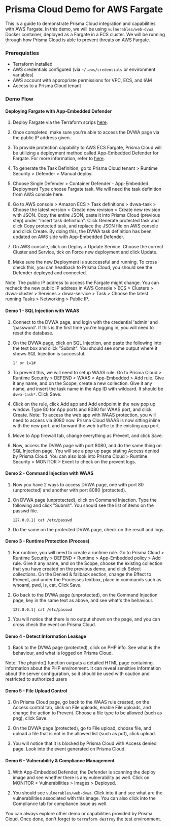 # Prisma Cloud Demo for AWS Fargate
This is a guide to demonstrate Prisma Cloud integration and capabilities with AWS Fargate. In this demo, we will be using `vulnerables/web-dvwa` Docker container, deployed as a Fargate in a ECS cluster. We will be running through how Prisma Cloud is able to prevent threats on AWS Fargate. 

### Prerequisties

- Terraform installed
- AWS credentials configured (via `~/.aws/credentials` or environment variables)
- AWS account with appropriate permissions for VPC, ECS, and IAM
- Access to a Prisma Cloud tenant

### Demo Flow

#### Deploying Fargate with App-Embedded Defender
1. Deploy Fargate via the Terraform scrips [here](https://github.com/chiangyaw/aws-dvwa-fargate).

2. Once completed, make sure you're able to access the DVWA page via the public IP address given.

3. To provide protection capability to AWS ECS Fargate, Prisma Cloud will be utilizing a deployment method called App-Embedded Defender for Fargate. For more information, refer to [here](https://docs.prismacloud.io/en/compute-edition/22-12/admin-guide/install/install-defender/install-app-embedded-defender-fargate).

4. To generate the Task Definition, go to Prisma Cloud tenant > Runtime Security > Defender > Manual deploy.

5. Choose Single Defender > Container Defender - App-Embedded. Deployment Type choose Fargate task. We will need the task definition from AWS console here.

6. Go to AWS console > Amazon ECS > Task definitions > dvwa-task > Choose the latest version > Create new revision > Create new revision with JSON. Copy the entire JSON, paste it into Prisma Cloud (previous step) under "Insert task definition". Click Generate protected task and click Copy protected task, and replace the JSON file on AWS console and click Create. By doing this, the DVWA task definition has been updated on AWS side with App-Embedded Defender.

7. On AWS console, click on Deploy > Update Service. Choose the correct Cluster and Service, tick on Force new deployment and click Update. 

8. Make sure the new Deployment is succcessful and running. To cross check this, you can headback to Prisma Cloud, you should see the Defender deployed and connected.

Note: The public IP address to access the Fargate might change. You can recheck the new public IP address in AWS Console > ECS > Clusters > dvwa-cluster > Services > dvwa-service > Task > Choose the latest running Tasks > Networking > Public IP.

#### Demo 1 - SQL Injection with WAAS
1. Connect to the DVWA page, and login with the credential 'admin' and 'password'. If this is the first time you're logging in, you will need to reset the database.

2. On the DVWA page, click on SQL Injection, and paste the following into the text box and click "Submit". You should see some output where it shows SQL Injection is successful.
    ```
    1' or 1=1#
    ```

3. To prevent this, we will need to setup WAAS rule. Go to Prisma Cloud > Runtime Security > DEFEND > WAAS > App-Embedded > Add rule. Give it any name, and on the Scope, create a new collection. Give it any name, and insert the task name in the App ID with wildcard. It should be ```dvwa-task*```. Click Save.

4. Click on the rule, click Add app and Add endpoint in the new pop up window. Type 80 for App ports and 8080 for WAAS port, and click Create.
    Note: To access the web app with WAAS protection, you will need to access via 8080 now. Prisma Cloud WAAS is now sitting inline with the new port, and forward the web traffic to the existing app port. 

5. Move to App firewall tab, change everything as Prevent, and click Save. 

6. Now, access the DVWA page with port 8080, and do the same thing on SQL Injection page. You will see a pop up page stating Access denied by Prisma Cloud. You can also look into Prisma Cloud > Runtime Security > MONITOR > Event to check on the prevent logs.

#### Demo 2 - Command Injection with WAAS
1. Now you have 2 ways to access DVWA page, one with port 80 (unprotected) and another with port 8080 (protected). 

2. On DVWA page (unprotected), click on Command Injection. Type the following and click "Submit". You should see the list of items on the passwd file.
    ```
    127.0.0.1| cat /etc/passwd
    ```

3. Do the same on the protected DVWA page, check on the result and logs.


#### Demo 3 - Runtime Protection (Process)
1. For runtime, you will need to create a runtime rule. Go to Prisma Cloud > Runtime Security > DEFEND > Runtime > App-Embedded policy > Add rule. Give it any name, and on the Scope, choose the existing collection that you have created on the previous demo, and click Select collections. On the Denied & fallback section, change the Effect to Prevent, and under the Processes textbox, place in commands such as whoami, pwd, ls, cat. Click Save.

2. Go back to the DVWA page (unprotected), on the Command Injection page, key in the same text as above, and see what's the behaviour.
    ```
    127.0.0.1| cat /etc/passwd
    ```

3. You will notice that there is no output shown on the page, and you can cross check the event on Prisma Cloud.

#### Demo 4 - Detect Information Leakage
1. Back to the DVWA page (protected), click on PHP info. See what is the behaviour, and what is logged on Prisma Cloud.

Note: The phpinfo() function outputs a detailed HTML page containing information about the PHP environment. It can reveal sensitive information about the server configuration, so it should be used with caution and restricted to authorized users

#### Demo 5 - File Upload Control
1. On Prisma Cloud page, go back to the WAAS rule created, on the Access control tab, click on File uploads, enable File uploads, and change the action to Prevent. Choose a file type to be allowed (such as png), click Save. 

2. On the DVWA page (protected), go to File upload, choose file, and upload a file that is not in the allowed list (such as pdf), click upload. 

3. You will notice that it is blocked by Prisma Cloud with Access denied page. Look into the event generated on Prisma Cloud. 

#### Demo 6 - Vulnerability & Compliance Management
1. With App-Embedded Defender, the Defender is scanning the deploy image and see whether there is any vulnerability as well. Click on MONITOR > Vulnerabilities > Images > Deployed.

2. You should see ```vulnerables/web-dvwa```. Click into it and see what are the vulnerabilities associated with this image. You can also click into the Compliance tab for compliance issue as well.


You can always explore other demo or capabilities provided by Prisma Cloud. Once done, don't forget to `terraform destroy` the test environment.
